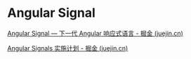 # Angular Signal

[Angular Signal — 下一代 Angular 响应式语言 - 掘金 (juejin.cn)](https://juejin.cn/post/7229832272023650361)

[Angular Signals 实施计划 - 掘金 (juejin.cn)](https://juejin.cn/post/7232902137965281339)